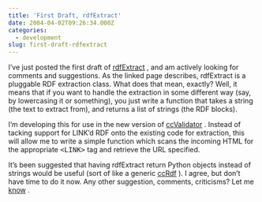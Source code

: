 ```yaml
---
title: 'First Draft, rdfExtract'
date: 2004-04-02T09:26:34.000Z
categories:
  - development
slug: first-draft-rdfextract
---
```

I’ve just posted the first draft of [rdfExtract][1] , and am actively looking for comments and suggestions. As the linked page describes, rdfExtract is a pluggable <span class="caps">RDF</span> extraction class. What does that mean, exactly? Well, it means that if you want to handle the extraction in some different way (say, by lowercasing it or something), you just write a function that takes a string (the text to extract from), and returns a list of strings (the <span class="caps">RDF</span> blocks).

I’m developing this for use in the new version of [ccValidator][2] . Instead of tacking support for <span class="caps">LINK</span>’d <span class="caps">RDF</span> onto the existing code for extraction, this will allow me to write a simple function which scans the incoming <span class="caps">HTML</span> for the appropriate <tt class="docutils literal"><<span class="caps">LINK</span>></tt> tag and retrieve the <span class="caps">URL</span> specified.

It’s been suggested that having rdfExtract return Python objects instead of strings would be useful (sort of like a generic [ccRdf][3] ). I agree, but don’t have time to do it now. Any other suggestion, comments, criticisms? Let me [know][4] .



 [1]: /projects/rdfextract
 [2]: /projects/ccValidator
 [3]: /projects/ccrdf
 [4]: /contact
